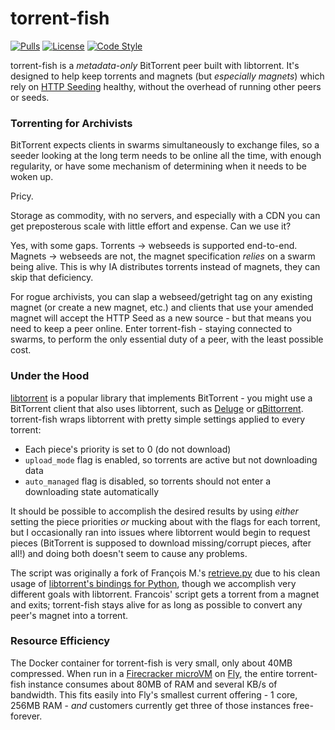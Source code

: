 # torrent-fish

[![Pulls](https://img.shields.io/docker/pulls/tweedge/torrent-fish)](https://hub.docker.com/repository/docker/tweedge/torrent-fish)
[![License](https://img.shields.io/github/license/tweedge/unishox2-py3)](https://github.com/tweedge/unishox2-py3)
[![Code Style](https://img.shields.io/badge/code%20style-black-black)](https://github.com/psf/black)

torrent-fish is a *metadata-only* BitTorrent peer built with libtorrent. It's designed to help keep torrents and magnets (but *especially magnets*) which rely on [HTTP Seeding](https://wiki.vuze.com/w/HTTP_Seeding) healthy, without the overhead of running other peers or seeds.

### Torrenting for Archivists

BitTorrent expects clients in swarms simultaneously to exchange files, so a seeder looking at the long term needs to be online all the time, with enough regularity, or have some mechanism of determining when it needs to be woken up.

Pricy.

Storage as commodity, with no servers, and especially with a CDN you can get preposterous scale with little effort and expense. Can we use it?

Yes, with some gaps. Torrents -> webseeds is supported end-to-end. Magnets -> webseeds are not, the magnet specification *relies* on a swarm being alive. This is why IA distributes torrents instead of magnets, they can skip that deficiency.

For rogue archivists, you can slap a webseed/getright tag on any existing magnet (or create a new magnet, etc.) and clients that use your amended magnet will accept the HTTP Seed as a new source - but that means you need to keep a peer online. Enter torrent-fish - staying connected to swarms, to perform the only essential duty of a peer, with the least possible cost.

### Under the Hood

[libtorrent](https://www.libtorrent.org/) is a popular library that implements BitTorrent - you might use a BitTorrent client that also uses libtorrent, such as [Deluge](https://deluge-torrent.org/) or [qBittorrent](https://www.qbittorrent.org/). torrent-fish wraps libtorrent with pretty simple settings applied to every torrent:

* Each piece's priority is set to 0 (do not download)
* `upload_mode` flag is enabled, so torrents are active but not downloading data
* `auto_managed` flag is disabled, so torrents should not enter a downloading state automatically

It should be possible to accomplish the desired results by using *either* setting the piece priorities *or* mucking about with the flags for each torrent, but I occasionally ran into issues where libtorrent would begin to request pieces (BitTorrent is supposed to download missing/corrupt pieces, after all!) and doing both doesn't seem to cause any problems.

The script was originally a fork of François M.'s [retrieve.py](https://gist.github.com/francoism90/4db9efa5af546d831ca47208e58f3364) due to his clean usage of [libtorrent's bindings for Python](https://www.libtorrent.org/python_binding.html), though we accomplish very different goals with libtorrent. Francois' script gets a torrent from a magnet and exits; torrent-fish stays alive for as long as possible to convert any peer's magnet into a torrent.

### Resource Efficiency

The Docker container for torrent-fish is very small, only about 40MB compressed. When run in a [Firecracker microVM](https://firecracker-microvm.github.io/) on [Fly](https://fly.io/), the entire torrent-fish instance consumes about 80MB of RAM and several KB/s of bandwidth. This fits easily into Fly's smallest current offering - 1 core, 256MB RAM - *and* customers currently get three of those instances free-forever.
